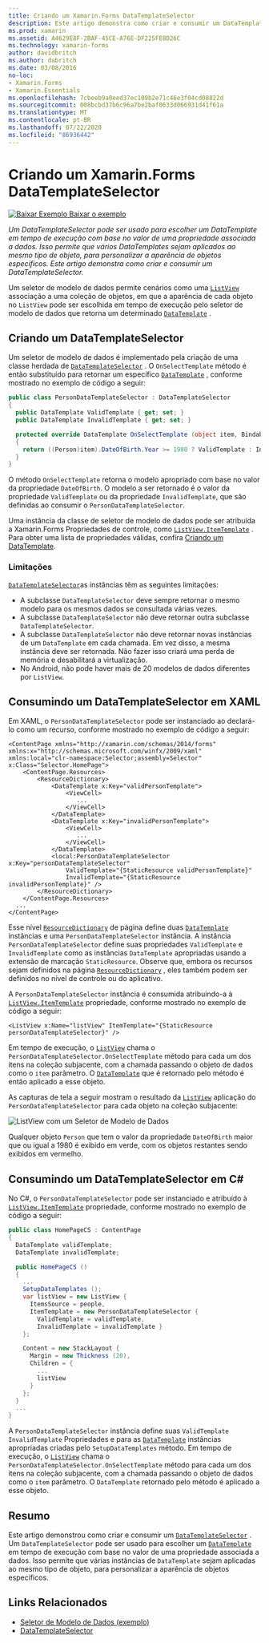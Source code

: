 ```yaml
---
title: Criando um Xamarin.Forms DataTemplateSelector
description: Este artigo demonstra como criar e consumir um DataTemplateSelector, que pode ser usado para escolher um DataTemplate em runtime com base no valor de uma propriedade associada a dados.
ms.prod: xamarin
ms.assetid: A4629E8F-2BAF-45CE-A76E-DF225FE8D26C
ms.technology: xamarin-forms
author: davidbritch
ms.author: dabritch
ms.date: 03/08/2016
no-loc:
- Xamarin.Forms
- Xamarin.Essentials
ms.openlocfilehash: 7cbeeb9a0eed37ec109b2e71c46e3f04cd08822d
ms.sourcegitcommit: 008bcbd37b6c96a7be2baf0633d066931d41f61a
ms.translationtype: MT
ms.contentlocale: pt-BR
ms.lasthandoff: 07/22/2020
ms.locfileid: "86936442"
---
```

# <a name="creating-a-xamarinforms-datatemplateselector"></a>Criando um Xamarin.Forms DataTemplateSelector

[![Baixar Exemplo](~/media/shared/download.png) Baixar o exemplo](https://docs.microsoft.com/samples/xamarin/xamarin-forms-samples/templates-datatemplateselector)

_Um DataTemplateSelector pode ser usado para escolher um DataTemplate em tempo de execução com base no valor de uma propriedade associada a dados. Isso permite que vários DataTemplates sejam aplicados ao mesmo tipo de objeto, para personalizar a aparência de objetos específicos. Este artigo demonstra como criar e consumir um DataTemplateSelector._

Um seletor de modelo de dados permite cenários como uma [`ListView`](xref:Xamarin.Forms.ListView) associação a uma coleção de objetos, em que a aparência de cada objeto no `ListView` pode ser escolhida em tempo de execução pelo seletor de modelo de dados que retorna um determinado [`DataTemplate`](xref:Xamarin.Forms.DataTemplate) .

## <a name="creating-a-datatemplateselector"></a>Criando um DataTemplateSelector

Um seletor de modelo de dados é implementado pela criação de uma classe herdada de [`DataTemplateSelector`](xref:Xamarin.Forms.DataTemplateSelector) . O `OnSelectTemplate` método é então substituído para retornar um específico [`DataTemplate`](xref:Xamarin.Forms.DataTemplate) , conforme mostrado no exemplo de código a seguir:

```csharp
public class PersonDataTemplateSelector : DataTemplateSelector
{
  public DataTemplate ValidTemplate { get; set; }
  public DataTemplate InvalidTemplate { get; set; }

  protected override DataTemplate OnSelectTemplate (object item, BindableObject container)
  {
    return ((Person)item).DateOfBirth.Year >= 1980 ? ValidTemplate : InvalidTemplate;
  }
}
```

O método `OnSelectTemplate` retorna o modelo apropriado com base no valor da propriedade `DateOfBirth`. O modelo a ser retornado é o valor da propriedade `ValidTemplate` ou da propriedade `InvalidTemplate`, que são definidas ao consumir o `PersonDataTemplateSelector`.

Uma instância da classe de seletor de modelo de dados pode ser atribuída a Xamarin.Forms Propriedades de controle, como [`ListView.ItemTemplate`](xref:Xamarin.Forms.ItemsView`1) . Para obter uma lista de propriedades válidas, confira [Criando um DataTemplate](~/xamarin-forms/app-fundamentals/templates/data-templates/creating.md).

### <a name="limitations"></a>Limitações

[`DataTemplateSelector`](xref:Xamarin.Forms.DataTemplateSelector)as instâncias têm as seguintes limitações:

- A subclasse `DataTemplateSelector` deve sempre retornar o mesmo modelo para os mesmos dados se consultada várias vezes.
- A subclasse `DataTemplateSelector` não deve retornar outra subclasse `DataTemplateSelector`.
- A subclasse `DataTemplateSelector` não deve retornar novas instâncias de um `DataTemplate` em cada chamada. Em vez disso, a mesma instância deve ser retornada. Não fazer isso criará uma perda de memória e desabilitará a virtualização.
- No Android, não pode haver mais de 20 modelos de dados diferentes por `ListView`.

## <a name="consuming-a-datatemplateselector-in-xaml"></a>Consumindo um DataTemplateSelector em XAML

Em XAML, o `PersonDataTemplateSelector` pode ser instanciado ao declará-lo como um recurso, conforme mostrado no exemplo de código a seguir:

```xaml
<ContentPage xmlns="http://xamarin.com/schemas/2014/forms" xmlns:x="http://schemas.microsoft.com/winfx/2009/xaml" xmlns:local="clr-namespace:Selector;assembly=Selector" x:Class="Selector.HomePage">
    <ContentPage.Resources>
        <ResourceDictionary>
            <DataTemplate x:Key="validPersonTemplate">
                <ViewCell>
                   ...
                </ViewCell>
            </DataTemplate>
            <DataTemplate x:Key="invalidPersonTemplate">
                <ViewCell>
                   ...
                </ViewCell>
            </DataTemplate>
            <local:PersonDataTemplateSelector x:Key="personDataTemplateSelector"
                ValidTemplate="{StaticResource validPersonTemplate}"
                InvalidTemplate="{StaticResource invalidPersonTemplate}" />
        </ResourceDictionary>
    </ContentPage.Resources>
  ...
</ContentPage>
```

Esse nível [`ResourceDictionary`](xref:Xamarin.Forms.ResourceDictionary) de página define duas [`DataTemplate`](xref:Xamarin.Forms.DataTemplate) instâncias e uma `PersonDataTemplateSelector` instância. A instância `PersonDataTemplateSelector` define suas propriedades `ValidTemplate` e `InvalidTemplate` como as instâncias `DataTemplate` apropriadas usando a extensão de marcação `StaticResource`. Observe que, embora os recursos sejam definidos na página [`ResourceDictionary`](xref:Xamarin.Forms.ResourceDictionary) , eles também podem ser definidos no nível de controle ou do aplicativo.

A `PersonDataTemplateSelector` instância é consumida atribuindo-a à [`ListView.ItemTemplate`](xref:Xamarin.Forms.ItemsView`1) propriedade, conforme mostrado no exemplo de código a seguir:

```xaml
<ListView x:Name="listView" ItemTemplate="{StaticResource personDataTemplateSelector}" />
```

Em tempo de execução, o [`ListView`](xref:Xamarin.Forms.ListView) chama o `PersonDataTemplateSelector.OnSelectTemplate` método para cada um dos itens na coleção subjacente, com a chamada passando o objeto de dados como o `item` parâmetro. O [`DataTemplate`](xref:Xamarin.Forms.DataTemplate) que é retornado pelo método é então aplicado a esse objeto.

As capturas de tela a seguir mostram o resultado da [`ListView`](xref:Xamarin.Forms.ListView) aplicação do `PersonDataTemplateSelector` para cada objeto na coleção subjacente:

![ListView com um Seletor de Modelo de Dados](selector-images/data-template-selector.png)

Qualquer objeto `Person` que tem o valor da propriedade `DateOfBirth` maior que ou igual a 1980 é exibido em verde, com os objetos restantes sendo exibidos em vermelho.

## <a name="consuming-a-datatemplateselector-in-cnum"></a>Consumindo um DataTemplateSelector em C&num;

No C#, o `PersonDataTemplateSelector` pode ser instanciado e atribuído à [`ListView.ItemTemplate`](xref:Xamarin.Forms.ItemsView`1) propriedade, conforme mostrado no exemplo de código a seguir:

```csharp
public class HomePageCS : ContentPage
{
  DataTemplate validTemplate;
  DataTemplate invalidTemplate;

  public HomePageCS ()
  {
    ...
    SetupDataTemplates ();
    var listView = new ListView {
      ItemsSource = people,
      ItemTemplate = new PersonDataTemplateSelector {
        ValidTemplate = validTemplate,
        InvalidTemplate = invalidTemplate }
    };

    Content = new StackLayout {
      Margin = new Thickness (20),
      Children = {
        ...
        listView
      }
    };
  }
  ...  
}
```

A `PersonDataTemplateSelector` instância define suas `ValidTemplate` `InvalidTemplate` Propriedades e para as [`DataTemplate`](xref:Xamarin.Forms.DataTemplate) instâncias apropriadas criadas pelo `SetupDataTemplates` método. Em tempo de execução, o [`ListView`](xref:Xamarin.Forms.ListView) chama o `PersonDataTemplateSelector.OnSelectTemplate` método para cada um dos itens na coleção subjacente, com a chamada passando o objeto de dados como o `item` parâmetro. O `DataTemplate` retornado pelo método é aplicado a esse objeto.

## <a name="summary"></a>Resumo

Este artigo demonstrou como criar e consumir um [`DataTemplateSelector`](xref:Xamarin.Forms.DataTemplateSelector) . Um `DataTemplateSelector` pode ser usado para escolher um [`DataTemplate`](xref:Xamarin.Forms.DataTemplate) em tempo de execução com base no valor de uma propriedade associada a dados. Isso permite que várias instâncias de `DataTemplate` sejam aplicadas ao mesmo tipo de objeto, para personalizar a aparência de objetos específicos.

## <a name="related-links"></a>Links Relacionados

- [Seletor de Modelo de Dados (exemplo)](https://docs.microsoft.com/samples/xamarin/xamarin-forms-samples/templates-datatemplateselector)
- [DataTemplateSelector](xref:Xamarin.Forms.DataTemplateSelector)
